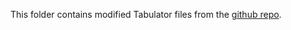 This folder contains modified Tabulator files from the [github repo](https://github.com/olifolkerd/tabulator/blob/master/src/js).